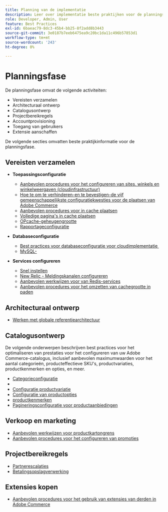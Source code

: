 ```yaml
---
title: Planning van de implementatie
description: Leer over implementatie beste praktijken voor de planningsfase van projecten van Adobe Commerce.
role: Developer, Admin, User
feature: Best Practices
exl-id: 6baeac79-8dc3-45b4-bb25-8f2add8b3443
source-git-commit: 3e0187b7eeb6475ea9c20bc1da11c496b57853d1
workflow-type: tm+mt
source-wordcount: '243'
ht-degree: 0%

---
```


# Planningsfase

De planningsfase omvat de volgende activiteiten:

- Vereisten verzamelen
- Architecturaal ontwerp
- Catalogusontwerp
- Projectbereikregels
- Accountprovisioning
- Toegang van gebruikers
- Extensie aanschaffen

De volgende secties omvatten beste praktijkinformatie voor de planningsfase.

## Vereisten verzamelen

- **Toepassingsconfiguratie**
   - [Aanbevolen procedures voor het configureren van sites, winkels en winkelweergaven (cloudinfrastructuur)](sites-stores-store-views.md)
   - [Hoe te om te verhinderen-en te bevestigen-de vijf gemeenschappelijkste configuratiekwesties voor de plaatsen van Adobe Commerce](https://business.adobe.com/blog/how-to/usual-suspects-five-configuration-fixes-maximize-your-peak-sales)
   - [Aanbevolen procedures voor in cache plaatsen](https://docs.magento.com/user-guide/system/cache-management.html#best-practices-for-caching)
   - [Volledige pagina&#39;s in cache plaatsen](https://developer.adobe.com/commerce/php/development/cache/page/public-content/)
   - [OPcache-geheugengrootte](opcache-memory-size.md)
   - [Rapportageconfiguratie](reporting-configuration.md)

- **Databaseconfiguratie**
   - [Best practices voor databaseconfiguratie voor cloudimplementatie &#x200B;](database-on-cloud.md)
   - [MySQL-&#x200B;](mysql-configuration.md)

- **Services configureren**
   - [Snel instellen](https://devdocs.magento.com/cloud/cdn/configure-fastly.html)
   - [New Relic - Meldingskanalen configureren](https://devdocs.magento.com/cloud/project/new-relic.html#configure-notification-channels)
   - [Aanbevolen werkwijzen voor &#x200B; van Redis-services](redis-service-configuration.md)
   - [Aanbevolen procedures voor het omzetten van cachegrootte in paden](realpath-cache-size.md)

## **Architecturaal ontwerp**

<!--Asset not yet integrated
- [GRA Architecture examples](https://wiki.corp.adobe.com/x/kD4ykw)
-->
- [Werken met globale referentiearchitectuur](../../../implementation-playbook/architecture/global-reference.md)

## **Catalogusontwerp**

De volgende onderwerpen beschrijven best practices voor het optimaliseren van prestaties voor het configureren van uw Adobe Commerce-catalogus, inclusief aanbevolen maximumwaarden voor het aantal categorieën, producteffectieve SKU&#39;s, productvariaties, productkenmerken en opties, en meer.

- [Categorieconfiguratie](catalog-management.md#category-limits)
- [&#x200B;](catalog-management.md#product-sku-limits)
- [Configuratie productvariatie](catalog-management.md#product-variations)
- [Configuratie van productopties](catalog-management.md#product-options)
- [&#x200B; productkenmerken](catalog-management.md#product-attributes)
- [Pagineringsconfiguratie voor productaanbiedingen](catalog-management.md#product-listing-pagination)

## **Verkoop en marketing**

- [Aanbevolen werkwijzen voor productkartongrens](catalog-management.md#cart-limits)
- [Aanbevolen procedures voor het configureren van promoties](catalog-management.md#promotions)

## **Projectbereikregels**

- [Partnerescalaties](partner-escalation.md)
- [Betalingsopslagverwerking](payment-processing-storage.md)

## **Extensies kopen**

- [Aanbevolen procedures voor het gebruik van extensies van derden in Adobe Commerce](extensions.md)
